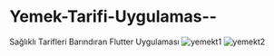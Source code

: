 # Yemek-Tarifi-Uygulamas--
Sağlıklı Tarifleri Barındıran Flutter Uygulaması
![yemekt1](https://user-images.githubusercontent.com/74559126/204035437-818bf522-2ee8-4c46-96a5-7f6e9a93100f.PNG)
![yemekt2](https://user-images.githubusercontent.com/74559126/204035479-9256ee22-8847-4400-b1e6-b96a7ba14568.PNG)

